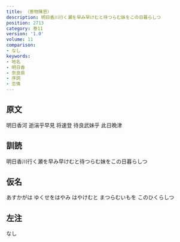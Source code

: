 ```yaml
---
title: （寄物陳思）
description: 明日香川行く瀬を早み早けむと待つらむ妹をこの日暮らしつ
position: 2713
category: 巻11
version: '1.0'
volume: 11
comparison:
- なし
keywords:
- 地名
- 明日香
- 奈良県
- 序詞
- 恋情
---
```


## 原文

明日香河 逝湍乎早見 将速登 待良武妹乎 此日晩津

## 訓読

明日香川行く瀬を早み早けむと待つらむ妹をこの日暮らしつ

## 仮名

あすかがは ゆくせをはやみ はやけむと まつらむいもを このひくらしつ

## 左注

なし

